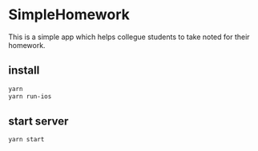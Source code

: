 # SimpleHomework
This is a simple app which helps collegue students to take noted for their homework.

## install
```bash
yarn
yarn run-ios
```

## start server
```bash
yarn start
```
